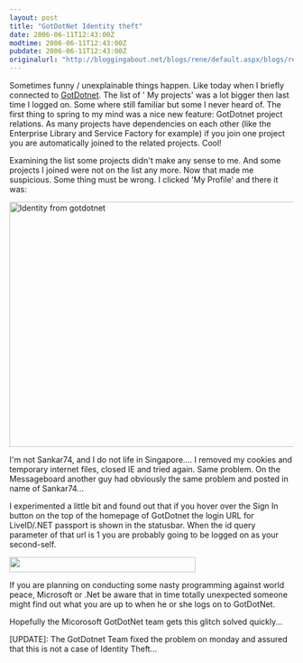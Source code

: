 ```yaml
---
layout: post
title: "GotDotNet Identity theft"
date: 2006-06-11T12:43:00Z
modtime: 2006-06-11T12:43:00Z
pubdate: 2006-06-11T12:43:00Z
originalurl: "http://bloggingabout.net/blogs/rene/default.aspx/blogs/rene/archive/2006/06/11/12434.aspx"
---
```



<p>Sometimes funny / unexplainable things happen. Like today when I briefly connected to <a href="http://www.gotdotnet.com">GotDotnet</a>. The list of ' My projects' was a lot bigger then last time I logged on. Some where still familiar but some I never heard of. The first thing to spring to my mind was a nice new feature: GotDotnet project relations. As many projects have dependencies on each other (like the Enterprise Library and Service Factory for example) if you join one project you are automatically joined to the related projects. Cool!</p><p>Examining the list some projects didn't make any sense to me. And some projects I joined were not on the list any more. Now that made me suspicious. Some thing must be wrong. I clicked 'My Profile' and there it was:</p><p><img src="/UserFiles/Rene Schrieken/Image/gdn_identity.gif" alt="Identity from gotdotnet" height="434" width="628" /></p><p>I'm not Sankar74, and I do not life in Singapore.... I removed my cookies and temporary internet files, closed IE and tried again. Same problem. On the Messageboard another guy had obviously the same problem and posted in name of Sankar74...</p><p>I experimented a little bit and found out that if you hover over the Sign In button on the top of the homepage of GotDotnet the login URL for LiveID/.NET passport is shown in the statusbar. When the id query parameter of that url is 1 you are probably going to be logged on as your second-self. <img src="/FCKEditor/editor/images/smiley/msn/regular_smile.gif" alt="" /></p><p><img src="/UserFiles/Rene Schrieken/Image/gdn_login.gif" alt="" height="27" width="330" /></p><p>If you are planning on conducting some nasty programming against world peace, Microsoft or .Net be aware that in time totally unexpected someone might find out what you are up to when he or she logs on to GotDotNet.</p><p>Hopefully the Micorosoft GotDotNet team gets this glitch solved quickly...</p><p>[UPDATE]: The GotDotnet Team fixed the problem on monday and assured that this is not a case of Identity Theft...</p>
